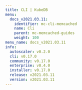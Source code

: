 ```yaml
---
title: CLI | KubeDB
menu:
  docs_v2021.03.11:
    identifier: mc-cli-memcached
    name: Cli
    parent: mc-memcached-guides
    weight: 100
menu_name: docs_v2021.03.11
info:
  autoscaler: v0.2.0
  cli: v0.17.0
  community: v0.17.0
  enterprise: v0.4.0
  installer: v0.17.0
  release: v2021.03.11
  version: v2021.03.11
---
```


